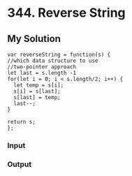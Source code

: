 # 344. Reverse String

## My Solution
```
var reverseString = function(s) {
//which data structure to use
//two-pointer approach
let last = s.length -1
for(let i = 0; i < s.length/2; i++) {
  let temp = s[i];
  s[i] = s[last];
  s[last] = temp;
  last--;
}

return s;
};
```

### Input
### Output
